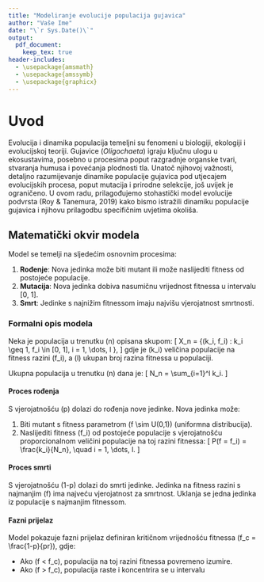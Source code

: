 ```yaml
---
title: "Modeliranje evolucije populacija gujavica"
author: "Vaše Ime"
date: "\`r Sys.Date()\`"
output:
  pdf_document:
    keep_tex: true
header-includes:
  - \usepackage{amsmath}
  - \usepackage{amssymb}
  - \usepackage{graphicx}
---
```


# Uvod

Evolucija i dinamika populacija temeljni su fenomeni u biologiji, ekologiji i evolucijskoj teoriji. Gujavice (*Oligochaeta*) igraju ključnu ulogu u ekosustavima, posebno u procesima poput razgradnje organske tvari, stvaranja humusa i povećanja plodnosti tla. Unatoč njihovoj važnosti, detaljno razumijevanje dinamike populacije gujavica pod utjecajem evolucijskih procesa, poput mutacija i prirodne selekcije, još uvijek je ograničeno. U ovom radu, prilagođujemo stohastički model evolucije podvrsta (Roy & Tanemura, 2019) kako bismo istražili dinamiku populacije gujavica i njihovu prilagodbu specifičnim uvjetima okoliša.

## Matematički okvir modela

Model se temelji na sljedećim osnovnim procesima:

1. **Rođenje**: Nova jedinka može biti mutant ili može naslijediti fitness od postojeće populacije.
2. **Mutacija**: Nova jedinka dobiva nasumičnu vrijednost fitnessa u intervalu [0, 1].
3. **Smrt**: Jedinke s najnižim fitnessom imaju najvišu vjerojatnost smrtnosti.

### Formalni opis modela

Neka je populacija u trenutku \(n\) opisana skupom:
\[
X_n = \{(k_i, f_i) : k_i \geq 1, f_i \in [0, 1], i = 1, \dots, l \},
\]
gdje je \(k_i\) veličina populacije na fitness razini \(f_i\), a \(l\) ukupan broj razina fitnessa u populaciji.

Ukupna populacija u trenutku \(n\) dana je:
\[
N_n = \sum_{i=1}^l k_i.
\]

#### Proces rođenja
S vjerojatnošću \(p\) dolazi do rođenja nove jedinke. Nova jedinka može:
1. Biti mutant s fitness parametrom \(f \sim U(0,1)\) (uniformna distribucija).
2. Naslijediti fitness \(f_i\) od postojeće populacije s vjerojatnošću proporcionalnom veličini populacije na toj razini fitnessa:
\[
P(f = f_i) = \frac{k_i}{N_n}, \quad i = 1, \dots, l.
\]

#### Proces smrti
S vjerojatnošću \(1-p\) dolazi do smrti jedinke. Jedinka na fitness razini s najmanjim \(f\) ima najveću vjerojatnost za smrtnost. Uklanja se jedna jedinka iz populacije s najmanjim fitnessom.

#### Fazni prijelaz
Model pokazuje fazni prijelaz definiran kritičnom vrijednošću fitnessa \(f_c = \frac{1-p}{pr}\), gdje:
- Ako \(f < f_c\), populacija na toj razini fitnessa povremeno izumire.
- Ako \(f > f_c\), populacija raste i koncentrira se u intervalu
